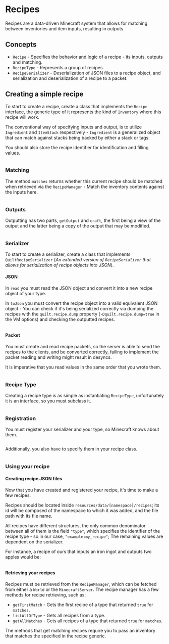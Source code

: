 # Recipes

Recipes are a data-driven Minecraft system that allows for matching between inventories and item inputs, resulting in outputs.

## Concepts

- `Recipe` - Specifies the behavior and logic of a recipe - its inputs, outputs and matching.
- `RecipeType` - Represents a group of recipes.
- `RecipeSerializer` - Deserialization of JSON files to a recipe object, and serialization and deserialization of a recipe to a packet.

## Creating a simple recipe

To start to create a recipe, create a class that implements the `Recipe` interface, the generic type of it represents
the kind of `Inventory` where this recipe will work.
<!--- TODO: Refer to Inventory/BlockEntity tutorial -->

The conventional way of specifying inputs and output, is to utilize `Ingredient` and `ItemStack` respectively -
`Ingredient` is a generalized object that can match against stacks being backed by either a stack or tags. <!--- TODO: Link to Tags page -->

You should also store the recipe identifier for identification and filling values.

```file:src/main/java/org/quiltmc/wiki/recipes/MyRecipe.java@Starting
```

### Matching

The method `matches` returns whether this current recipe should be matched when retrieved via the `RecipeManager` -
Match the inventory contents against the inputs here.

```file:src/main/java/org/quiltmc/wiki/recipes/MyRecipe.java@Match
```

### Outputs

Outputting has two parts, `getOutput` and `craft`, the first being a view of the output and the latter being a copy of
the output that may be modified.

```file:src/main/java/org/quiltmc/wiki/recipes/MyRecipe.java@Output
```

### Serializer

To start to create a serializer, create a class that implements `QuiltRecipeSerializer` (*An extended version of
`RecipeSerializer` that allows for serialization of recipe objects into JSON*).

#### JSON

In `read` you must read the JSON object and convert it into a new recipe object of your type.

In `toJson` you must convert the recipe object into a valid equivalent JSON object - You can check if it's being
serialized correctly via dumping the recipes with the `quilt.recipe.dump` property (`-Dquilt.recipe.dump=true` in the VM options)
and checking the outputted recipes.

```file:src/main/java/org/quiltmc/wiki/recipes/MyRecipe.java@Serializer-JSON
```

#### Packet

You must create and read recipe packets, so the server is able to send the recipes to the clients, and be converted correctly,
failing to implement the packet reading and writing might result in desyncs.

It is imperative that you read values in the same order that you wrote them.

```file:src/main/java/org/quiltmc/wiki/recipes/MyRecipe.java@Serializer-Packet
```

### Recipe Type

Creating a recipe type is as simple as instantiating `RecipeType`, unfortunately it is an interface, so you must subclass it.
```file:src/main/java/org/quiltmc/wiki/recipes/Recipes.java@RecipeType-Instance
```

### Registration

You must register your serializer and your type, so Minecraft knows about them.
```file:src/main/java/org/quiltmc/wiki/recipes/Recipes.java@Registration
```

Additionally, you also have to specify them in your recipe class.
```file:src/main/java/org/quiltmc/wiki/recipes/MyRecipe.java@Serializer/Type
```

### Using your recipe

#### Creating recipe JSON files

Now that you have created and registered your recipe, it's time to make a few recipes.

Recipes should be located inside `resources/data/[namespace]/recipes`; its id will be composed of the namespace to which it was added,
and the file path with its file name.

All recipes have different structures, the only common denominator between all of them is the field `"type"`, which
specifies the identifier of the recipe type - so in our case, `"example:my_recipe"`; The remaining values
are dependent on the serializer.

For instance, a recipe of ours that inputs an iron ingot and outputs two apples would be:
```file:src/main/resources/data/recipes/recipes/fun.json
```

#### Retrieving your recipes

Recipes must be retrieved from the `RecipeManager`, which can be fetched from either a `World` or the `MinecraftServer`.
The recipe manager has a few methods for recipe retrieving, such as:
- `getFirstMatch` - Gets the first recipe of a type that returned `true` for `matches`.
- `listAllOfType` - Gets all recipes from a type.
- `getAllMatches` - Gets all recipes of a type that returned `true` for `matches`.

The methods that get matching recipes require you to pass an inventory that matches the specified in the recipe generic.
